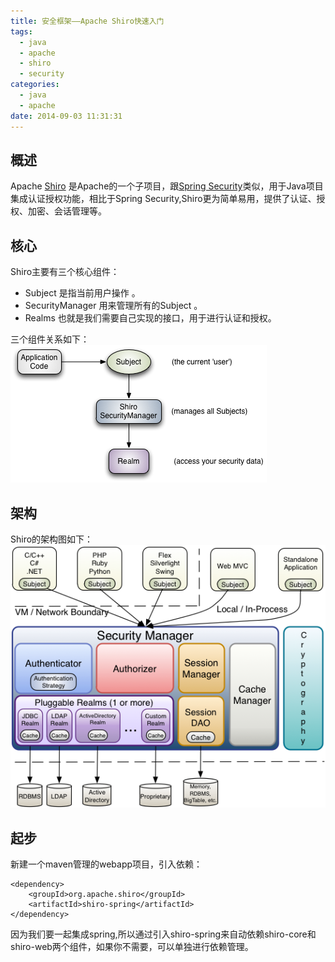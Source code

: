 ```yaml
---
title: 安全框架——Apache Shiro快速入门
tags:
  - java
  - apache
  - shiro
  - security
categories:
  - java
  - apache
date: 2014-09-03 11:31:31
---
```



## 概述 ##
Apache [Shiro](http://shiro.apache.org/) 是Apache的一个子项目，跟[Spring Security](http://projects.spring.io/spring-security/)类似，用于Java项目集成认证授权功能，相比于Spring Security,Shiro更为简单易用，提供了认证、授权、加密、会话管理等。

## 核心 ##
Shiro主要有三个核心组件：

* Subject 是指当前用户操作 。
* SecurityManager 用来管理所有的Subject 。
* Realms 也就是我们需要自己实现的接口，用于进行认证和授权。

三个组件关系如下：
![组件关系图](../images/shiro-compone-releate.jpg)

## 架构 ##
Shiro的架构图如下：
![Shiro架构图](../images/shiro-framework-architecture.jpg)

## 起步 ##
新建一个maven管理的webapp项目，引入依赖：
```code
<dependency>
	<groupId>org.apache.shiro</groupId>
	<artifactId>shiro-spring</artifactId>
</dependency>
```
因为我们要一起集成spring,所以通过引入shiro-spring来自动依赖shiro-core和shiro-web两个组件，如果你不需要，可以单独进行依赖管理。

